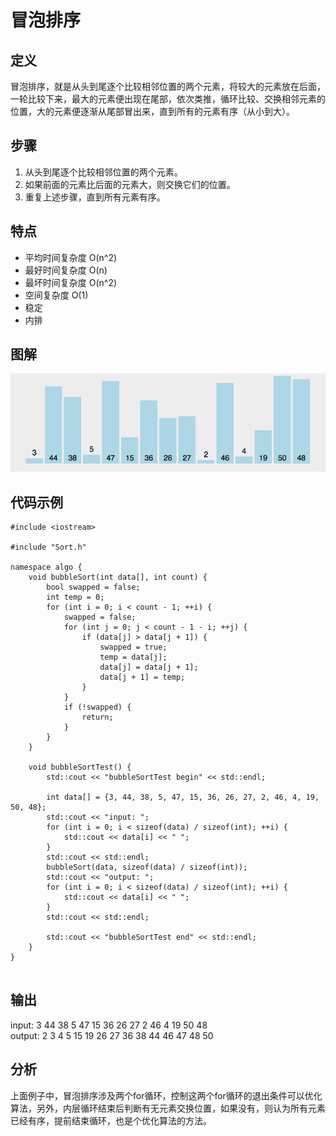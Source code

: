 # 冒泡排序

## 定义

冒泡排序，就是从头到尾逐个比较相邻位置的两个元素，将较大的元素放在后面，一轮比较下来，最大的元素便出现在尾部，依次类推，循环比较、交换相邻元素的位置，大的元素便逐渐从尾部冒出来，直到所有的元素有序（从小到大）。

## 步骤

1. 从头到尾逐个比较相邻位置的两个元素。
2. 如果前面的元素比后面的元素大，则交换它们的位置。
3. 重复上述步骤，直到所有元素有序。

## 特点

- 平均时间复杂度 O(n^2)
- 最好时间复杂度 O(n)
- 最坏时间复杂度 O(n^2)
- 空间复杂度 O(1)
- 稳定
- 内排

## 图解

![](Bubble.gif)

## 代码示例

```
#include <iostream>

#include "Sort.h"

namespace algo {
    void bubbleSort(int data[], int count) {
        bool swapped = false;
        int temp = 0;
        for (int i = 0; i < count - 1; ++i) {
            swapped = false;
            for (int j = 0; j < count - 1 - i; ++j) {
                if (data[j] > data[j + 1]) {
                    swapped = true;
                    temp = data[j];
                    data[j] = data[j + 1];
                    data[j + 1] = temp;
                }
            }
            if (!swapped) {
                return;
            }
        }
    }

    void bubbleSortTest() {
        std::cout << "bubbleSortTest begin" << std::endl;

        int data[] = {3, 44, 38, 5, 47, 15, 36, 26, 27, 2, 46, 4, 19, 50, 48};
        std::cout << "input: ";
        for (int i = 0; i < sizeof(data) / sizeof(int); ++i) {
            std::cout << data[i] << " ";
        }
        std::cout << std::endl;
        bubbleSort(data, sizeof(data) / sizeof(int));
        std::cout << "output: ";
        for (int i = 0; i < sizeof(data) / sizeof(int); ++i) {
            std::cout << data[i] << " ";
        }
        std::cout << std::endl;

        std::cout << "bubbleSortTest end" << std::endl;
    }
}


```

## 输出

input: 3 44 38 5 47 15 36 26 27 2 46 4 19 50 48  
output: 2 3 4 5 15 19 26 27 36 38 44 46 47 48 50 

## 分析

上面例子中，冒泡排序涉及两个for循环，控制这两个for循环的退出条件可以优化算法，另外，内层循环结束后判断有无元素交换位置，如果没有，则认为所有元素已经有序，提前结束循环，也是个优化算法的方法。
